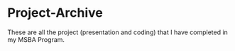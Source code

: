 # Project-Archive
These are all the project (presentation and coding) that I have completed in my MSBA Program.

